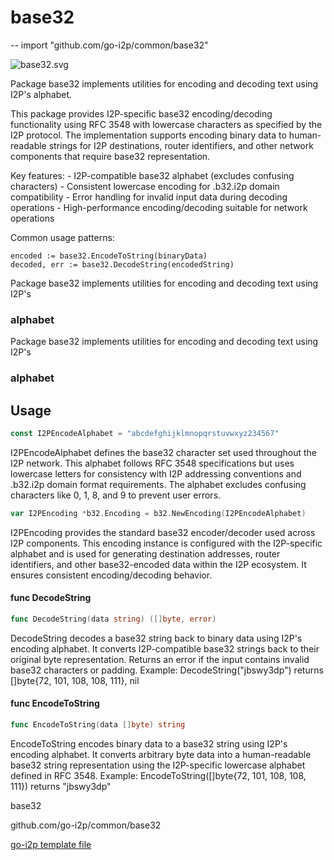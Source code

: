 # base32
--
    import "github.com/go-i2p/common/base32"

![base32.svg](base32.svg)

Package base32 implements utilities for encoding and decoding text using I2P's
alphabet.

This package provides I2P-specific base32 encoding/decoding functionality using
RFC 3548 with lowercase characters as specified by the I2P protocol. The
implementation supports encoding binary data to human-readable strings for I2P
destinations, router identifiers, and other network components that require
base32 representation.

Key features: - I2P-compatible base32 alphabet (excludes confusing characters) -
Consistent lowercase encoding for .b32.i2p domain compatibility - Error handling
for invalid input data during decoding operations - High-performance
encoding/decoding suitable for network operations

Common usage patterns:

    encoded := base32.EncodeToString(binaryData)
    decoded, err := base32.DecodeString(encodedString)


Package base32 implements utilities for encoding and decoding text using I2P's
### alphabet

Package base32 implements utilities for encoding and decoding text using I2P's
### alphabet

## Usage

```go
const I2PEncodeAlphabet = "abcdefghijklmnopqrstuvwxyz234567"
```
I2PEncodeAlphabet defines the base32 character set used throughout the I2P
network. This alphabet follows RFC 3548 specifications but uses lowercase
letters for consistency with I2P addressing conventions and .b32.i2p domain
format requirements. The alphabet excludes confusing characters like 0, 1, 8,
and 9 to prevent user errors.

```go
var I2PEncoding *b32.Encoding = b32.NewEncoding(I2PEncodeAlphabet)
```
I2PEncoding provides the standard base32 encoder/decoder used across I2P
components. This encoding instance is configured with the I2P-specific alphabet
and is used for generating destination addresses, router identifiers, and other
base32-encoded data within the I2P ecosystem. It ensures consistent
encoding/decoding behavior.

#### func  DecodeString

```go
func DecodeString(data string) ([]byte, error)
```
DecodeString decodes a base32 string back to binary data using I2P's encoding
alphabet. It converts I2P-compatible base32 strings back to their original byte
representation. Returns an error if the input contains invalid base32 characters
or padding. Example: DecodeString("jbswy3dp") returns []byte{72, 101, 108, 108,
111}, nil

#### func  EncodeToString

```go
func EncodeToString(data []byte) string
```
EncodeToString encodes binary data to a base32 string using I2P's encoding
alphabet. It converts arbitrary byte data into a human-readable base32 string
representation using the I2P-specific lowercase alphabet defined in RFC 3548.
Example: EncodeToString([]byte{72, 101, 108, 108, 111}) returns "jbswy3dp"



base32 

github.com/go-i2p/common/base32

[go-i2p template file](/template.md)
